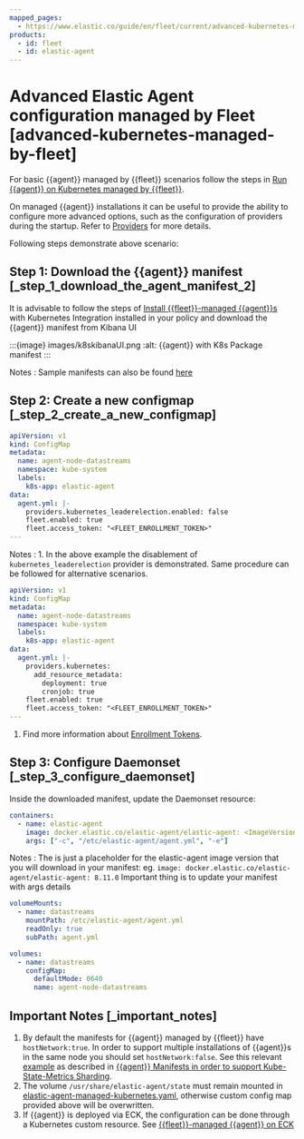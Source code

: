 ```yaml
---
mapped_pages:
  - https://www.elastic.co/guide/en/fleet/current/advanced-kubernetes-managed-by-fleet.html
products:
  - id: fleet
  - id: elastic-agent
---
```


# Advanced Elastic Agent configuration managed by Fleet [advanced-kubernetes-managed-by-fleet]

For basic {{agent}} managed by {{fleet}} scenarios follow the steps in [Run {{agent}} on Kubernetes managed by {{fleet}}](/reference/fleet/running-on-kubernetes-managed-by-fleet.md).

On managed {{agent}} installations it can be useful to provide the ability to configure more advanced options, such as the configuration of providers during the startup. Refer to [Providers](/reference/fleet/providers.md) for more details.

Following steps demonstrate above scenario:


## Step 1: Download the {{agent}} manifest [_step_1_download_the_agent_manifest_2]

It is advisable to follow the steps of [Install {{fleet}}-managed {{agent}}s](/reference/fleet/install-fleet-managed-elastic-agent.md) with Kubernetes Integration installed in your policy and download the {{agent}} manifest from Kibana UI

:::{image} images/k8skibanaUI.png
:alt: {{agent}} with K8s Package manifest
:::

Notes
:   Sample manifests can also be found [here](https://github.com/elastic/elastic-agent/blob/main/deploy/kubernetes/elastic-agent-managed-kubernetes.yaml)


## Step 2: Create a new configmap [_step_2_create_a_new_configmap]

```yaml
apiVersion: v1
kind: ConfigMap
metadata:
  name: agent-node-datastreams
  namespace: kube-system
  labels:
    k8s-app: elastic-agent
data:
  agent.yml: |-
    providers.kubernetes_leaderelection.enabled: false
    fleet.enabled: true
    fleet.access_token: "<FLEET_ENROLLMENT_TOKEN>"
---
```

Notes
:   1. In the above example the disablement of `kubernetes_leaderelection` provider is demonstrated. Same procedure can be followed for alternative scenarios.


```yaml
apiVersion: v1
kind: ConfigMap
metadata:
  name: agent-node-datastreams
  namespace: kube-system
  labels:
    k8s-app: elastic-agent
data:
  agent.yml: |-
    providers.kubernetes:
      add_resource_metadata:
        deployment: true
        cronjob: true
    fleet.enabled: true
    fleet.access_token: "<FLEET_ENROLLMENT_TOKEN>"
---
```

1. Find more information about [Enrollment Tokens](/reference/fleet/fleet-enrollment-tokens.md).


## Step 3: Configure Daemonset [_step_3_configure_daemonset]

Inside the downloaded manifest, update the Daemonset resource:

```yaml
containers:
  - name: elastic-agent
    image: docker.elastic.co/elastic-agent/elastic-agent: <ImageVersion>
    args: ["-c", "/etc/elastic-agent/agent.yml", "-e"]
```

Notes
:   The <ImageVersion> is just a placeholder for the elastic-agent image version that you will download in your manifest: eg. `image: docker.elastic.co/elastic-agent/elastic-agent: 8.11.0` Important thing is to update your manifest with args details

```yaml
volumeMounts:
  - name: datastreams
    mountPath: /etc/elastic-agent/agent.yml
    readOnly: true
    subPath: agent.yml
```

```yaml
volumes:
  - name: datastreams
    configMap:
      defaultMode: 0640
      name: agent-node-datastreams
```


## Important Notes [_important_notes]

1. By default the manifests for {{agent}} managed by {{fleet}} have `hostNetwork:true`. In order to support multiple installations of {{agent}}s in the same node you should set `hostNetwork:false`. See this relevant [example](https://github.com/elastic/elastic-agent/tree/main/docs/manifests/hostnetwork) as described in [{{agent}} Manifests in order to support Kube-State-Metrics Sharding](https://github.com/elastic/elastic-agent/blob/main/docs/elastic-agent-ksm-sharding.md).
2. The volume `/usr/share/elastic-agent/state` must remain mounted in [elastic-agent-managed-kubernetes.yaml](https://github.com/elastic/elastic-agent/blob/main/deploy/kubernetes/elastic-agent-managed-kubernetes.yaml), otherwise custom config map provided above will be overwritten.
3. If {{agent}} is deployed via ECK, the configuration can be done through a Kubernetes custom resource. See [{{fleet}}-managed {{agent}} on ECK](/deploy-manage/deploy/cloud-on-k8s/configuration-fleet.md)

